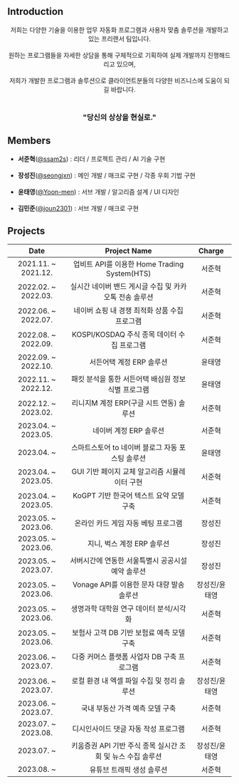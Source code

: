 ## Introduction
<p align="center">
저희는 다양한 기술을 이용한 업무 자동화 프로그램과 사용자 맞춤 솔루션을 개발하고 있는 프리랜서 팀입니다.<br/><br/>
원하는 프로그램들을 자세한 상담을 통해 구체적으로 기획하여 실제 개발까지 진행해드리고 있으며,<br/><br/>
저희가 개발한 프로그램과 솔루션으로 클라이언트분들의 다양한 비즈니스에 도움이 되길 바랍니다.<br/><br/>
<h3 align="center">"당신의 상상을 현실로."</h3>
</p>

## Members
- **서준혁**(<a href='https://github.com/ssam2s'>@ssam2s</a>) : 리더 / 프로젝트 관리 / AI 기술 구현<br/><br/>
- **장성진**(<a href='https://github.com/seongjxn'>@seongjxn</a>) : 메인 개발 / 매크로 구현 / 각종 우회 기법 구현<br/><br/>
- **윤태영**(<a href='https://github.com/Yoon-men'>@Yoon-men</a>) : 서브 개발 / 알고리즘 설계 / UI 디자인<br/><br/>
- **김민준**(<a href='https://github.com/joun2301'>@joun2301</a>) : 서브 개발 / 매크로 구현

## Projects
| Date | Project Name | Charge |
|:---------:|:----------------:|:---------:|
| 2021.11. ~ 2021.12. | 업비트 API를 이용한 Home Trading System(HTS) | 서준혁 |
| 2022.02. ~ 2022.03. | 실시간 네이버 밴드 게시글 수집 및 카카오톡 전송 솔루션 | 서준혁 |
| 2022.06. ~ 2022.07. | 네이버 쇼핑 내 경쟁 최적화 상품 수집 프로그램 | 서준혁 |
| 2022.08. ~ 2022.09. | KOSPI/KOSDAQ 주식 종목 데이터 수집 프로그램 | 서준혁 |
| 2022.09. ~ 2022.10. | 서든어택 계정 ERP 솔루션 | 윤태영 |
| 2022.11. ~ 2022.12. | 패킷 분석을 통한 서든어택 배심원 정보 식별 프로그램 | 윤태영 |
| 2022.12. ~ 2023.02. | 리니지M 계정 ERP(구글 시트 연동) 솔루션 | 서준혁 |
| 2023.04. ~ 2023.05. | 네이버 계정 ERP 솔루션 | 서준혁 |
| 2023.04. ~          | 스마트스토어 to 네이버 블로그 자동 포스팅 솔루션 | 윤태영 |
| 2023.04. ~ 2023.05. | GUI 기반 페이지 교체 알고리즘 시뮬레이터 구현 | 서준혁 |
| 2023.04. ~ 2023.05. | KoGPT 기반 한국어 텍스트 요약 모델 구축 | 서준혁 |
| 2023.05. ~ 2023.06. | 온라인 카드 게임 자동 베팅 프로그램 | 장성진 |
| 2023.05. ~ 2023.06. | 지니, 벅스 계정 ERP 솔루션 | 장성진 |
| 2023.05. ~ 2023.07. | 서버시간에 연동한 서울특별시 공공시설 예약 솔루션 | 장성진 |
| 2023.05. ~ 2023.06. | Vonage API를 이용한 문자 대량 발송 솔루션 | 장성진/윤태영 |
| 2023.05. ~ 2023.06. | 생명과학 대학원 연구 데이터 분석/시각화 | 서준혁 |
| 2023.05. ~ 2023.06. | 보험사 고객 DB 기반 보험료 예측 모델 구축 | 서준혁 |
| 2023.06. ~ 2023.07. | 다중 커머스 플랫폼 사업자 DB 구축 프로그램 | 서준혁 |
| 2023.06. ~ 2023.07. | 로컬 환경 내 엑셀 파일 수집 및 정리 솔루션 | 장성진/윤태영 |
| 2023.06. ~ 2023.07. | 국내 부동산 가격 예측 모델 구축 | 서준혁 |
| 2023.07. ~ 2023.08. | 디시인사이드 댓글 자동 작성 프로그램 | 서준혁 |
| 2023.07. ~          | 키움증권 API 기반 주식 종목 실시간 조회 및 뉴스 수집 솔루션 | 장성진/윤태영 |
| 2023.08. ~          | 유튜브 트래픽 생성 솔루션 | 서준혁 |
